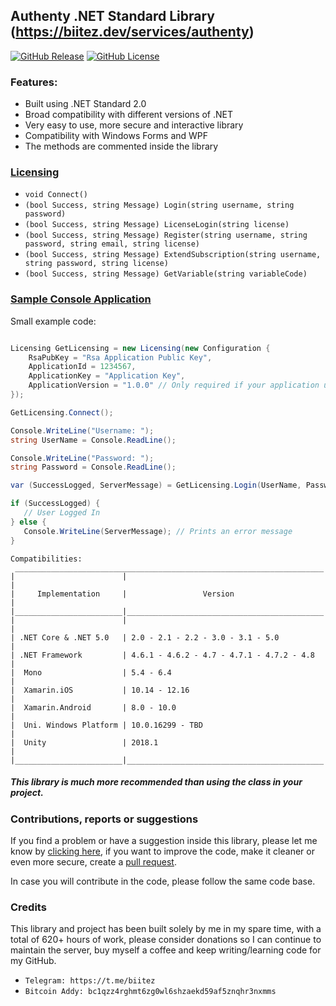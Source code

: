 ## Authenty .NET Standard Library (https://biitez.dev/services/authenty)

[![GitHub Release](https://img.shields.io/github/release/biitez/AuthentyLib.svg)](https://github.com/biitez/AuthentyLib/releases)
[![GitHub License](https://img.shields.io/github/license/biitez/AuthentyLib.svg)](https://github.com/biitez/AuthentyLib/blob/master/LICENSE)

### Features:
- Built using .NET Standard 2.0
- Broad compatibility with different versions of .NET
- Very easy to use, more secure and interactive library
- Compatibility with Windows Forms and WPF
- The methods are commented inside the library

### [Licensing](https://github.com/biitez/AuthentyLib/blob/master/Authenty/Licensing.cs)

- `void Connect()`
- `(bool Success, string Message) Login(string username, string password)`
- `(bool Success, string Message) LicenseLogin(string license)`
- `(bool Success, string Message) Register(string username, string password, string email, string license)`
- `(bool Success, string Message) ExtendSubscription(string username, string password, string license)`
- `(bool Success, string Message) GetVariable(string variableCode)`

### [Sample Console Application](https://github.com/biitez/AuthentyLib/blob/master/Authenty.Test/Program.cs)

Small example code:

```cs

Licensing GetLicensing = new Licensing(new Configuration {
    RsaPubKey = "Rsa Application Public Key",
    ApplicationId = 1234567,
    ApplicationKey = "Application Key",
    ApplicationVersion = "1.0.0" // Only required if your application uses an auto-updater
});

GetLicensing.Connect();

Console.WriteLine("Username: ");
string UserName = Console.ReadLine();

Console.WriteLine("Password: ");
string Password = Console.ReadLine();

var (SuccessLogged, ServerMessage) = GetLicensing.Login(UserName, Password);

if (SuccessLogged) {
   // User Logged In
} else {
   Console.WriteLine(ServerMessage); // Prints an error message
}

```


```
Compatibilities:
 _____________________________________________________________________
|                        |                                            |
|     Implementation     |                 Version                    |
|________________________|____________________________________________|
|                        |                                            |
| .NET Core & .NET 5.0   | 2.0 - 2.1 - 2.2 - 3.0 - 3.1 - 5.0          |
| .NET Framework         | 4.6.1 - 4.6.2 - 4.7 - 4.7.1 - 4.7.2 - 4.8  |
|  Mono                  | 5.4 - 6.4                                  |
|  Xamarin.iOS           | 10.14 - 12.16                              |
|  Xamarin.Android       | 8.0 - 10.0                                 |
|  Uni. Windows Platform | 10.0.16299 - TBD                           |
|  Unity                 | 2018.1                                     |
|________________________|____________________________________________|
```

##### This library is much more recommended than using the class in your project.

### Contributions, reports or suggestions
If you find a problem or have a suggestion inside this library, please let me know by [clicking here](https://github.com/biitez/AuthentyLib/issues), if you want to improve the code, make it cleaner or even more secure, create a [pull request](https://github.com/biitez/AuthentyLib/pulls). 

In case you will contribute in the code, please follow the same code base.

### Credits
This library and project has been built solely by me in my spare time, with a total of 620+ hours of work, please consider donations so I can continue to maintain the server, buy myself a coffee and keep writing/learning code for my GitHub.

- `Telegram: https://t.me/biitez`
- `Bitcoin Addy: bc1qzz4rghmt6zg0wl6shzaekd59af5znqhr3nxmms`

